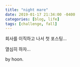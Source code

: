 ```yaml
---
title: "night mare"
date: 2019-01-17 21:34:00 -0400
categories: [blog, life]
tags: [challenge, fall]
---
```


회사를 이직하고 나서 첫 포스팅...

열심히 하자...

by hoon.
